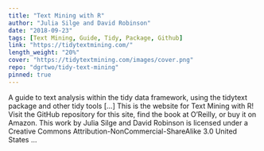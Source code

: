 ```yaml
---
title: "Text Mining with R"
author: "Julia Silge and David Robinson"
date: "2018-09-23"
tags: [Text Mining, Guide, Tidy, Package, Github]
link: "https://tidytextmining.com/"
length_weight: "20%"
cover: "https://tidytextmining.com/images/cover.png"
repo: "dgrtwo/tidy-text-mining"
pinned: true
---
```


A guide to text analysis within the tidy data framework, using the tidytext package and other tidy tools [...] This is the website for Text Mining with R! Visit the GitHub repository for this site, find the book at O’Reilly, or buy it on Amazon. This work by Julia Silge and David Robinson is licensed under a Creative Commons Attribution-NonCommercial-ShareAlike 3.0 United States ...
